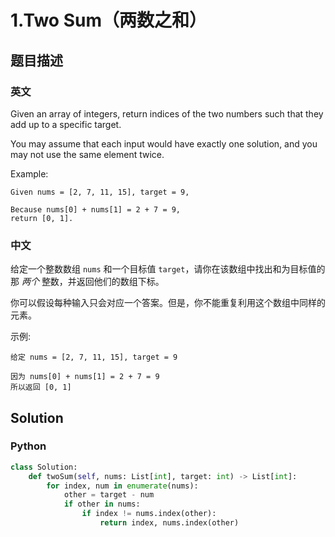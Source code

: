 # 1.Two Sum（两数之和）
## 题目描述
### 英文
Given an array of integers, return indices of the two numbers such that they add up to a specific target.

You may assume that each input would have exactly one solution, and you may not use the same element twice.

Example:
```
Given nums = [2, 7, 11, 15], target = 9,

Because nums[0] + nums[1] = 2 + 7 = 9,
return [0, 1].
```

### 中文

给定一个整数数组 `nums` 和一个目标值 `target`，请你在该数组中找出和为目标值的那 *两个* 整数，并返回他们的数组下标。

你可以假设每种输入只会对应一个答案。但是，你不能重复利用这个数组中同样的元素。

示例:
```
给定 nums = [2, 7, 11, 15], target = 9

因为 nums[0] + nums[1] = 2 + 7 = 9
所以返回 [0, 1]
```

## Solution
### Python
```python
class Solution:
    def twoSum(self, nums: List[int], target: int) -> List[int]:
        for index, num in enumerate(nums):
            other = target - num
            if other in nums:
                if index != nums.index(other):
                    return index, nums.index(other)
```